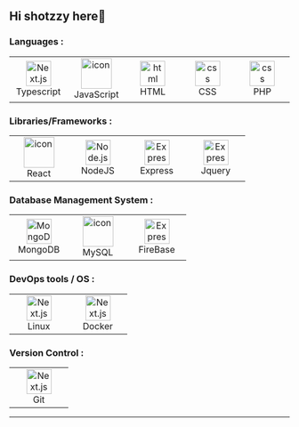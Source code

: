## Hi shotzzy here👋
### Languages :

<table>
  <tr>
    <td align="center" width="90">
      <img src="https://techstack-generator.vercel.app/ts-icon.svg"" width="45" height="45" alt="Next.js" />
      <br>Typescript
    </td>
    <td align="center" width="90">
      <img src="https://techstack-generator.vercel.app/js-icon.svg" alt="icon" width="55" height="55" />
      <br>JavaScript
    </td>
     <td align="center" width="90">
    <img src="https://skillicons.dev/icons?i=html" width="45" height="45" alt="html" />
    <br>HTML
  </td>
  <td align="center" width="90">
    <img src="https://skillicons.dev/icons?i=css" width="45" height="45" alt="css" />
     <br>CSS
  </td>
  <td align="center" width="90">
    <img src="https://skillicons.dev/icons?i=php" width="45" height="45" alt="css" />
    <br>PHP
</td>
</tr>
</table>

### Libraries/Frameworks :

<table>
  <tr>
   <td align="center" width="90">
      <img src="https://techstack-generator.vercel.app/react-icon.svg" alt="icon" width="55" height="55" />
      <br>React
    </td>
 <td align="center" width="90">
      <img src="https://skillicons.dev/icons?i=nodejs" width="45" height="45" alt="Node.js" />
      <br>NodeJS
   <td align="center" width="90">
      <img src="https://skillicons.dev/icons?i=express" width="45" height="45" alt="Express" />
      <br>Express
  </td>
      <td align="center" width="90">
      <img src="https://skillicons.dev/icons?i=jquery" width="45" height="45" alt="Express" />
      <br>Jquery
  </td>
</tr>
</table>

### Database Management System :

<table>
  <tr>
   <td align="center" width="90">
       <img src="https://skillicons.dev/icons?i=mongodb" width="45" height="45" alt="MongoDB" />
      <br>MongoDB
    </td>
 <td align="center" width="90">
      <img src="https://techstack-generator.vercel.app/mysql-icon.svg" alt="icon" width="55" height="55" />
      <br>MySQL
    </td>
   <td align="center" width="90">
      <img src="https://skillicons.dev/icons?i=firebase" width="45" height="45" alt="Express" />
      <br>FireBase
  </td>
</tr>
</table>

### DevOps tools / OS :

<table>
  <tr>
    <td align="center" width="90">
      <img src="https://skillicons.dev/icons?i=linux" width="45" height="45" alt="Next.js" />
      <br>Linux
    </td>
    <td align="center" width="90">
      <img src="https://techstack-generator.vercel.app/docker-icon.svg" width="45" height="45" alt="Next.js" />
      <br>Docker
    </td>
  </tr>
</table>

### Version Control :

<table>
  <tr>
    <td align="center" width="90">
      <img src="https://skillicons.dev/icons?i=git" width="45" height="45" alt="Next.js" />
      <br>Git
    </td>
  </tr>
</table>
<hr>
